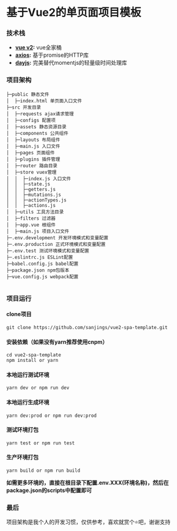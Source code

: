 # 基于Vue2的单页面项目模板

### 技术栈  
- **[vue v2](https://github.com/vuejs/vue):**  vue全家桶
- **[axios](https://github.com/axios/axios):**  基于promise的HTTP库
- **[dayjs](https://github.com/iamkun/dayjs):** 完美替代momentjs的轻量级时间处理库 

### 项目架构
```
├─public 静态文件
│  ├─index.html 单页面入口文件 
├─src 开发目录
│  ├─requests ajax请求管理  
│  ├─configs 配置项 
│  ├─assets 静态资源目录 
│  ├─components 公共组件
│  ├─layouts 布局组件
│  ├─main.js 入口文件
│  ├─pages 页面组件 
│  ├─plugins 插件管理 
│  ├─router 路由目录 
│  ├─store vuex管理 
│  │  ├─index.js 入口文件
│  │  ├─state.js
│  │  ├─getters.js
│  │  ├─mutations.js
│  │  ├─actionTypes.js
│  │  ├─actions.js
│  ├─utils 工具方法目录
│  ├─filters 过滤器
│  ├─app.vue 根组件
│  ├─main.js 项目入口文件
├─.env.development 开发环境模式和变量配置
├─.env.production 正式环境模式和变量配置
├─.env.test 测试环境模式和变量配置
├─.eslintrc.js ESLint配置
├─babel.config.js babel配置
├─package.json npm包版本
├─vue.config.js webpack配置
    
```

### 项目运行
#### clone项目
```
git clone https://github.com/sanjings/vue2-spa-template.git
```
#### 安装依赖（如果没有yarn推荐使用cnpm）
```
cd vue2-spa-template
npm install or yarn
```

#### 本地运行测试环境
```
yarn dev or npm run dev
```
#### 本地运行生成环境
```
yarn dev:prod or npm run dev:prod
```
#### 测试环境打包
```
yarn test or npm run test
```
#### 生产环境打包
```
yarn build or npm run build
```
**如需更多环境的，直接在根目录下配置.env.XXX(环境名称)，然后在package.json的scripts中配置即可**

### 最后
项目架构是我个人的开发习惯，仅供参考，喜欢就赏个⭐吧，谢谢支持

